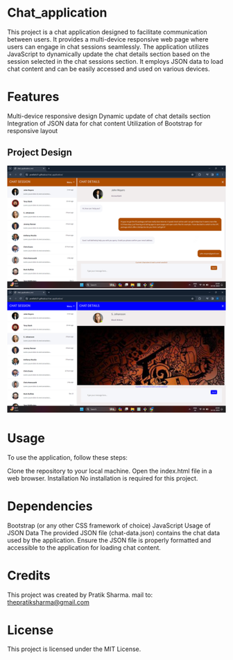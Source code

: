 # Chat_application
This project is a chat application designed to facilitate communication between users. It provides a multi-device responsive web page where users can engage in chat sessions seamlessly. The application utilizes JavaScript to dynamically update the chat details section based on the session selected in the chat sessions section. It employs JSON data to load chat content and can be easily accessed and used on various devices.

# Features
Multi-device responsive design
Dynamic update of chat details section
Integration of JSON data for chat content
Utilization of Bootstrap for responsive layout

## **Project Design**
![Screenshot](https://github.com/pratiksh21/chat_application/blob/main/Screenshot%20(1).png)
![Screenshot(2).png](https://github.com/pratiksh21/chat_application/blob/main/Screenshot%20(2).png)

# Usage
To use the application, follow these steps:

Clone the repository to your local machine.
Open the index.html file in a web browser.
Installation
No installation is required for this project.

# Dependencies
Bootstrap (or any other CSS framework of choice)
JavaScript
Usage of JSON Data
The provided JSON file (chat-data.json) contains the chat data used by the application. Ensure the JSON file is properly formatted and accessible to the application for loading chat content.

# Credits
This project was created by Pratik Sharma.
mail to: thepratiksharma@gmail.com

# License
This project is licensed under the MIT License.

